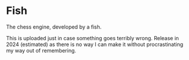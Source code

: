 # Fish
The chess engine, developed by a fish.

This is uploaded just in case something goes terribly wrong.
Release in 2024 (estimated) as there is no way I can make it
without procrastinating my way out of remembering.